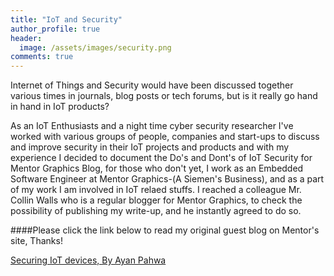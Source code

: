 ```yaml
---
title: "IoT and Security"
author_profile: true
header:
  image: /assets/images/security.png
comments: true  
---
```


Internet of Things and Security would have been discussed together various times in journals, blog posts or tech forums, but is it really go hand in hand in IoT products?

As an IoT Enthusiasts and a night time cyber security researcher I've worked with various groups of people, companies and start-ups to discuss and improve security in their IoT projects and products and with my experience I decided to document the Do's and Dont's of IoT Security for Mentor Graphics Blog, for those who don't yet, I work as an Embedded Software Engineer at Mentor Graphics-(A Siemen's Business), and as a part of my work I am involved in IoT relaed stuffs. I reached a colleague Mr. Collin Walls who is a regular blogger for Mentor Graphics, to check the possibility of publishing my write-up, and he instantly agreed to do so.

####Please click the link below to read my original guest blog on Mentor's site, Thanks!

[Securing IoT devices, By Ayan Pahwa](https://blogs.mentor.com/colinwalls/blog/2017/04/24/securing-iot-devices/)
